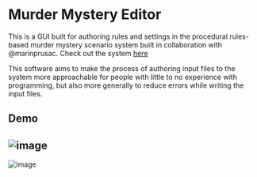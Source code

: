 # Murder Mystery Editor

This is a GUI built for authoring rules and settings in the procedural rules-based murder mystery
scenario system built in collaboration with @marinprusac. Check out the system [here](https://github.com/marinprusac/HalloweenSystem)


This software aims to make the process of authoring input files to the system more approachable for people
with little to no experience with programming, but also more generally to reduce errors while writing the
input files.

## Demo

![image](https://github.com/user-attachments/assets/58c8d56b-5114-4683-9cc6-631925147850)
----------
![image](https://github.com/user-attachments/assets/07ab57f0-07a3-4b8f-8bbb-1cb16c5ecaba)
